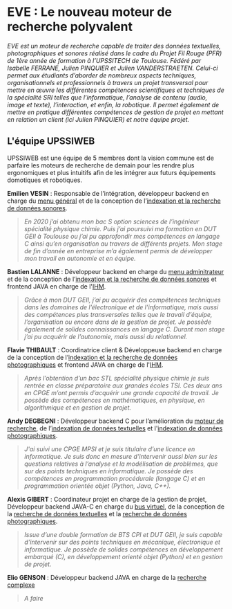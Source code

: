 # EVE : Le nouveau moteur de recherche polyvalent

*EVE est un moteur de recherche capable de traiter des données textuelles, photographiques et sonores réalisé dans le cadre du Projet Fil Rouge (PFR) de 1ère année de formation à l’UPSSITECH de Toulouse. Fédéré par Isabelle FERRANE, Julien PINQUIER et Julien VANDERSTRAETEN. Celui-ci permet aux étudiants d’aborder de nombreux aspects techniques, organisationnels et professionnels à travers un projet transversal pour mettre en œuvre les différentes compétences scientifiques et techniques de la spécialité SRI telles que l’informatique, l’analyse de contenu (audio, image et texte), l’interaction, et enfin, la robotique.
Il permet également de mettre en pratique différentes compétences de gestion de projet en mettant en relation un client (ici Julien PINQUIER) et notre équipe projet.*

## L'équipe UPSSIWEB
UPSSIWEB est une équipe de 5 membres dont la vision commune est de parfaire les moteurs de recherche de demain pour les rendre plus ergonomiques et plus intuitifs afin de les intégrer aux futurs équipements domotiques et robotiques.

__Emilien VESIN__ : Responsable de l’intégration, développeur backend en charge du [menu général](https://github.com/acromtech/PFR/tree/menu) et de la conception de l’[indexation et la recherche de données sonores](https://github.com/acromtech/PFR/tree/audio).
> *En 2020 j’ai obtenu mon bac S option sciences de l’ingénieur spécialité physique chimie. Puis j’ai poursuivi ma formation en DUT GEII à Toulouse ou j’ai pu approfondir mes compétences en langage C ainsi qu’en organisation au travers de différents projets. Mon stage de fin d’année en entreprise m’a également permis de développer mon travail en autonomie et en équipe.*

__Bastien LALANNE__ : Développeur backend en charge du [menu adminitrateur](https://github.com/acromtech/PFR/tree/menu) et de la conception de l’[indexation et la recherche de données sonores](https://github.com/acromtech/PFR/tree/audio) et frontend JAVA en charge de l'[IHM](https://github.com/acromtech/PFR/tree/main/PFR_PHASE_2/IHM).
> *Grâce à mon DUT GEII, j’ai pu acquérir des compétences techniques dans les domaines de l’électronique et de l’informatique, mais aussi des compétences plus transversales telles que le travail d’équipe, l’organisation ou encore dans de la gestion de projet. Je possède également de solides connaissances en langage C. Durant mon stage j’ai pu acquérir de l’autonomie, mais aussi du relationnel.*

__Flavie THIBAULT__ : Coordinatrice client & Développeuse backend en charge de la conception de l’[indexation et la recherche de données photographiques](https://github.com/acromtech/PFR/tree/image) et frontend JAVA en charge de l'[IHM](https://github.com/acromtech/PFR/tree/main/PFR_PHASE_2/IHM).
> *Après l’obtention d’un bac STL spécialité physique chimie je suis rentrée en classe préparatoire aux grandes écoles TSI. Ces deux ans en CPGE m’ont permis d’acquérir une grande capacité de travail. Je possède des compétences en mathématiques, en physique, en algorithmique et en gestion de projet.*

__Andy DEGBEGNI__ : Développeur backend C pour l’amélioration du [moteur de recherche](https://github.com/acromtech/PFR/tree/main/PFR_PHASE_2/JAVA_C/PipeJAVAC/Moteur1), de l’[indexation de données textuelles](https://github.com/acromtech/PFR/tree/texte) et l'[indexation de données photographiques](https://github.com/acromtech/PFR/tree/image).
> *J'ai suivi une CPGE MPSI et je suis titulaire d’une licence en informatique. Je suis donc en mesure d’intervenir aussi bien sur les questions relatives à l’analyse et la modélisation de problèmes, que sur des points techniques en informatique. Je possède des compétences en programmation procédurale (langage C) et en programmation orientée objet (Python, Java, C++).*

__Alexis GIBERT__ : Coordinateur projet en charge de la gestion de projet, Développeur backend JAVA-C en charge du [bus virtuel](https://github.com/acromtech/PFR/tree/main/PFR_PHASE_2/JAVA_C), de la conception de la [recherche de données textuelles](https://github.com/acromtech/PFR/tree/texte) et la [recherche de données photographiques](https://github.com/acromtech/PFR/tree/image).
> *Issue d’une double formation de BTS CPI et DUT GEII, je suis capable d’intervenir sur des points techniques en mécanique, électronique et informatique. Je possède de solides compétences en développement embarqué (C), en développement orienté objet (Python) et en gestion de projet.*

__Elio GENSON__ : Développeur backend JAVA en charge de la [recherche complexe](https://github.com/acromtech/PFR/tree/main/PFR_PHASE_2/JAVA_C/srcLib/src)
> *A faire*
